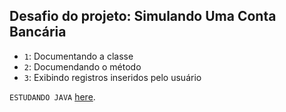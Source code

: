 ## Desafio do projeto: Simulando Uma Conta Bancária

- `1`: Documentando a classe
- `2`: Documendando o método
- `3`: Exibindo registros inseridos pelo usuário 

 `ESTUDANDO JAVA`  [here](https://github.com/cairorib).
